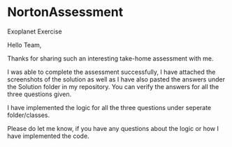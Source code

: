 # NortonAssessment
Exoplanet Exercise

Hello Team,

Thanks for sharing such an interesting take-home assessment with me. 

I was able to complete the assessment successfully, I have attached the screenshots of the solution as well as I have also pasted the answers under the Solution folder in my repository. You can verify the answers for all the three questions given.

I have implemented the logic for all the three questions under seperate folder/classes. 

Please do let me know, if you have any questions about the logic or how I have implemented the code.

